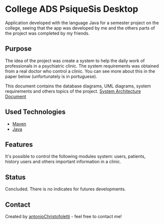 # College ADS PsiqueSis Desktop

Application developed with the language Java for a semester project on the college, seeing that the app was developed by me and the others parts of the project was completed by my friends. 

## Purpose

The idea of the project was create a system to help the daily work of professionals in a psychiatric clinic. The system requirements was obtained from a real doctor who control a clinic. You can see more about this in the paper below (unfortunately is in portuguese).

This document contains the database diagrams, UML diagrams, system requirements and others topics of the project. [System Architecture Document](https://drive.google.com/open?id=1ilBJZFN_XQXDbYOvzCsCvm1zZJWC3VMK)

## Used Technologies

- [Maven](https://maven.apache.org/)
- [Java](https://www.java.com/pt-BR/)

## Features

It's possible to control the following modules system: users, patients, history users and others important information in a clinic.

## Status

Concluded. There is no indicates for futures developments.

## Contact

Created by [antonioChristofoletti](https://github.com/antonioChristofoletti) - feel free to contact me!
